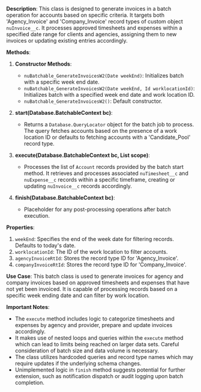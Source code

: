 **Description**: This class is designed to generate invoices in a batch operation for accounts based on specific criteria. It targets both 'Agency_Invoice' and 'Company_Invoice' record types of custom object `nuInvoice__c`. It processes approved timesheets and expenses within a specified date range for clients and agencies, assigning them to new invoices or updating existing entries accordingly.

**Methods**:
1. **Constructor Methods**:
    - `nuBatchable_GenerateInvoicesW2(Date weekEnd)`: Initializes batch with a specific week end date.
    - `nuBatchable_GenerateInvoicesW2(Date weekEnd, Id worklocationId)`: Initializes batch with a specified week end date and work location ID.
    - `nuBatchable_GenerateInvoicesW2()`: Default constructor.

2. **start(Database.BatchableContext bc)**:
    - Returns a `Database.QueryLocator` object for the batch job to process. The query fetches accounts based on the presence of a work location ID or defaults to fetching accounts with a 'Candidate_Pool' record type.

3. **execute(Database.BatchableContext bc, List<Account> scope)**:
    - Processes the list of `Account` records provided by the batch start method. It retrieves and processes associated `nuTimesheet__c` and `nuExpense__c` records within a specific timeframe, creating or updating `nuInvoice__c` records accordingly.

4. **finish(Database.BatchableContext bc)**:
    - Placeholder for any post-processing operations after batch execution.

**Properties**:
1. `weekEnd`: Specifies the end of the week date for filtering records. Defaults to today's date.
2. `worklocationId`: The ID of the work location to filter accounts.
3. `agencyInvoiceRtId`: Stores the record type ID for 'Agency_Invoice'.
4. `companyInvoiceRtId`: Stores the record type ID for 'Company_Invoice'.

**Use Case**:
This batch class is used to generate invoices for agency and company invoices based on approved timesheets and expenses that have not yet been invoiced. It is capable of processing records based on a specific week ending date and can filter by work location.

**Important Notes**:
- The `execute` method includes logic to categorize timesheets and expenses by agency and provider, prepare and update invoices accordingly.
- It makes use of nested loops and queries within the `execute` method which can lead to limits being reached on larger data sets. Careful consideration of batch size and data volume is necessary.
- The class utilizes hardcoded queries and record type names which may require updates if the underlying schema changes.
- Unimplemented logic in `finish` method suggests potential for further extension, such as notification dispatch or audit logging upon batch completion.